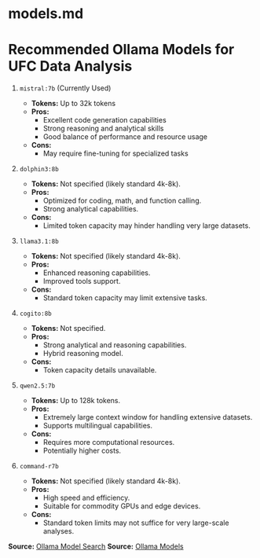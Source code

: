 # models.md

# Recommended Ollama Models for UFC Data Analysis

1. `mistral:7b` (Currently Used)
   - **Tokens:** Up to 32k tokens
   - **Pros:**
     - Excellent code generation capabilities
     - Strong reasoning and analytical skills
     - Good balance of performance and resource usage
   - **Cons:**
     - May require fine-tuning for specialized tasks

2. `dolphin3:8b`
   - **Tokens:** Not specified (likely standard 4k-8k).
   - **Pros:**
     - Optimized for coding, math, and function calling.
     - Strong analytical capabilities.
   - **Cons:**
     - Limited token capacity may hinder handling very large datasets.

3. `llama3.1:8b`
   - **Tokens:** Not specified (likely standard 4k-8k).
   - **Pros:**
     - Enhanced reasoning capabilities.
     - Improved tools support.
   - **Cons:**
     - Standard token capacity may limit extensive tasks.

4. `cogito:8b`
   - **Tokens:** Not specified.
   - **Pros:**
     - Strong analytical and reasoning capabilities.
     - Hybrid reasoning model.
   - **Cons:**
     - Token capacity details unavailable.

5. `qwen2.5:7b`
   - **Tokens:** Up to 128k tokens.
   - **Pros:**
     - Extremely large context window for handling extensive datasets.
     - Supports multilingual capabilities.
   - **Cons:**
     - Requires more computational resources.
     - Potentially higher costs.

6. `command-r7b`
   - **Tokens:** Not specified (likely standard 4k-8k).
   - **Pros:**
     - High speed and efficiency.
     - Suitable for commodity GPUs and edge devices.
   - **Cons:**
     - Standard token limits may not suffice for very large-scale analyses.

**Source:** [Ollama Model Search](https://ollama.com/search)
**Source:** [Ollama Models](https://ollama.com/models)